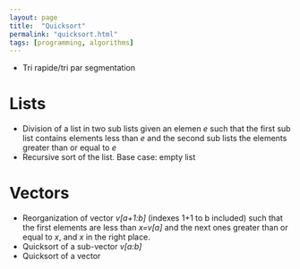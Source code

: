 ```yaml
---
layout: page
title:  "Quicksort"
permalink: "quicksort.html"
tags: [programming, algorithms]
---
```


* Tri rapide/tri par segmentation

# Lists
* Division of a list in two sub lists given an elemen *e* such that the first sub list contains elements less than *e* and the second sub lists the elements greater than or equal to *e*
* Recursive sort of the list. Base case: empty list

# Vectors
* Reorganization of vector *v[a+1:b]* (indexes 1+1 to b included) such that the first elements are less than *x=v[a]* and the next ones greater than or equal to *x*, and *x* in the right place.
* Quicksort of a sub-vector *v[a:b]*
* Quicksort of a vector
